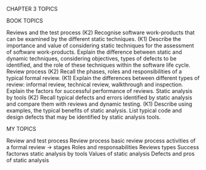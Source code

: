CHAPTER 3 TOPICS

BOOK TOPICS

Reviews and the test process (K2)
	Recognise software work-products that can be examined by the different
static techniques. (K1)
	Describe the importance and value of considering static techniques for the
assessment of software work-products.
	Explain the difference between static and dynamic techniques, considering
objectives, types of defects to be identified, and the role of these techniques
within the software life cycle.
Review process (K2)
	Recall the phases, roles and responsibilities of a typical formal review. (K1)
	Explain the differences between different types of review: informal review,
technical review, walkthrough and inspection.
	Explain the factors for successful performance of reviews.
Static analysis by tools (K2)
	Recall typical defects and errors identified by static analysis and compare
them with reviews and dynamic testing. (K1)
	Describe using examples, the typical benefits of static analysis.
	List typical code and design defects that may be identified by static analysis tools.

MY TOPICS

Review and test process
Review process
basic review process
activities of a formal review -> stages
Roles and responsabilities
Reviews types
Success factorws
static analysis by tools
Values of static analysis
Defects and pros of static analysis
